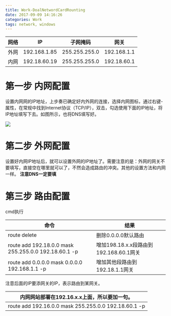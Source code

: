 ```yaml
---
title: Work-DoalNetwordCardRounting
date: 2017-09-09 14:16:26
categories: Work
tags: network, windows
---
```


| 网络   | IP           | 子网掩码          | 网关          |
| ---- | ------------ | ------------- | ----------- |
| 外网   | 192.168.1.85 | 255.255.255.0 | 192.168.1.1 |
| 内网   | 192.18.60.19 | 255.255.255.0 | 192.18.60.1 |



# 第一步 内网配置

设置内网网的IP地址，上步奏已确定好内外网的连接，选择内网图标，通过右键-属性，在常规中找到Internet协议（TCP/IP），双击，勾选使用下面的IP地址，将IP地址填写下去。如图所示，也将DNS填写好。

![](/images/2017-09-09-Work-DoalNetwordCardRounting-0.jpeg)

# 第二步 外网配置

设置好内网IP地址后，就可以设置外网的IP地址了。需要注意的是：外网的网关不要填写，直接空在哪里就可以了，不然会造成路由的冲突。其他的设置方法和内网一样。
**注意DNS一定要填**

# 第三步 路由配置

cmd执行

| 命令                                       | 结果                             |
| ---------------------------------------- | ------------------------------ |
| route delete                             | 删除0.0.0.0默认路由                  |
| route add 192.18.0.0 mask 255.255.0.0 192.18.60.1 -p | 增加198.18.x.x段路由到192.168.60.1网关 |
| route add 0.0.0.0 mask 0.0.0.0 192.168.1.1 -p | 增加其他段路由到192.18.1.1网关           |

注意后面的IP要添网关的IP，表示路由到某网关。

| 内网网站部署在192.16.x.x上面，所以要加一句。              |
| ---------------------------------------- |
| route add 192.16.0.0 mask 255.255.0.0 192.18.60.1 -p |

